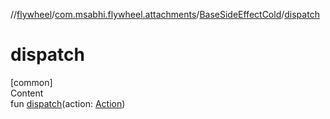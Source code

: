 //[flywheel](../../../index.md)/[com.msabhi.flywheel.attachments](../index.md)/[BaseSideEffectCold](index.md)/[dispatch](dispatch.md)



# dispatch  
[common]  
Content  
fun [dispatch](dispatch.md)(action: [Action](../../com.msabhi.flywheel/-action/index.md))  



